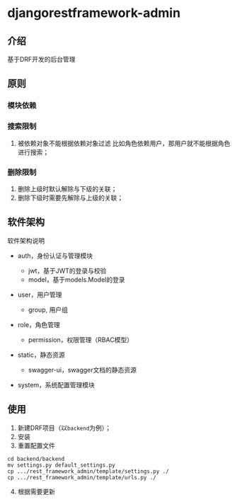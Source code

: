 # djangorestframework-admin

## 介绍
基于DRF开发的后台管理

## 原则
### 模块依赖

### 搜索限制
1. 被依赖对象不能根据依赖对象过滤
   比如角色依赖用户，那用户就不能根据角色进行搜索；

### 删除限制
1. 删除上级时默认解除与下级的关联；
2. 删除下级时需要先解除与上级的关联；



## 软件架构
软件架构说明
* auth，身份认证与管理模块
  * jwt，基于JWT的登录与校验
  * model，基于models.Model的登录
* user，用户管理
  * group, 用户组
* role，角色管理
  * permission，权限管理（RBAC模型）
  
* static，静态资源
  * swagger-ui，swagger文档的静态资源
* system，系统配置管理模块

## 使用
1. 新建DRF项目（以`backend`为例）；
2. 安装
3. 重置配置文件
  ```shell
  cd backend/backend
  mv settings.py default_settings.py
  cp .../rest_framework_admin/template/settings.py ./
  cp .../rest_framework_admin/template/urls.py ./
  ```
4. 根据需要更新

